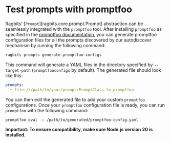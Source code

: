 # Test prompts with promptfoo

Ragbits' [`Prompt`][ragbits.core.prompt.Prompt] abstraction can be seamlessly integrated with the `promptfoo` tool. After installing `promptfoo` as
specified in the [promptfoo documentation](https://www.promptfoo.dev/docs/installation/), you can generate promptfoo
configuration files for all the prompts discovered by our autodiscover mechanism by running the following command:

```bash
ragbits prompts generate-promptfoo-configs
```

This command will generate a YAML files in the directory specified by `--target-path` (`promptfooconfigs` by
default). The generated file should look like this:

```yaml
prompts:
  - file:///path/to/your/prompt:PromptClass.to_promptfoo
```

You can then edit the generated file to add your custom `promptfoo` configurations. Once your `promptfoo` configuration
file is ready, you can run `promptfoo` with the following command:

```bash
promptfoo eval -c /path/to/generated/promptfoo-config.yaml
```

**Important: To ensure compatibility, make sure Node.js version 20 is installed.**
